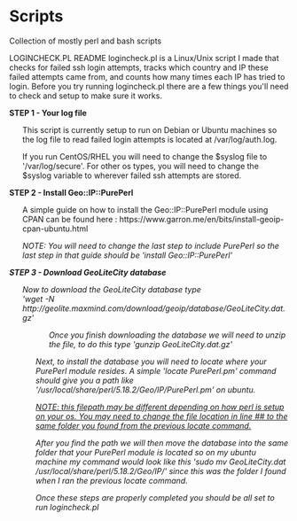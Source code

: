 # Scripts
Collection of mostly perl and bash scripts

LOGINCHECK.PL README
logincheck.pl is a Linux/Unix script I made that checks for failed ssh login attempts, tracks which country and IP these failed attempts came from, and counts how many times each IP has tried to login. Before you try running logincheck.pl there are a few things you'll need to check and setup to make sure it works. 

<b>STEP 1 - Your log file</b><br>
<ul>This script is currently setup to run on Debian or Ubuntu machines so the log file to read failed login attempts is located at /var/log/auth.log. </ul>
<ul>If you run CentOS/RHEL you will need to change the $syslog file to '/var/log/secure'. For other os types, you will need to change the $syslog variable to wherever failed ssh attempts are stored.
</ul>
<b>STEP 2 - Install Geo::IP::PurePerl</b><br>
<ul> A simple guide on how to install the Geo::IP::PurePerl module using CPAN can be found here : https://www.garron.me/en/bits/install-geoip-cpan-ubuntu.html </ul>

<ul><i>NOTE: You will need to change the last step to include PurePerl so the last step in that guide should be <i>'install Geo::IP::PurePerl'</i>
</ul>

<b>STEP 3 - Download GeoLiteCity database</b><br>
<ul>Now to download the GeoLiteCity database type <br><i> 'wget -N http://geolite.maxmind.com/download/geoip/database/GeoLiteCity.dat.gz'</i><ul>

<ul>Once you finish downloading the database we will need to unzip the file, to do this type <i>'gunzip GeoLiteCity.dat.gz'</i> </ul>

Next, to install the database you will need to locate where your PurePerl module resides. A simple <i>'locate PurePerl.pm'</i> command should give you a path like '/usr/local/share/perl/5.18.2/Geo/IP/PurePerl.pm' on ubuntu.

<u><i>NOTE: this filepath may be different depending on how perl is setup on your os. You may need to change the file location in line ## to the same folder you found from the previous locate command.</u></i>

After you find the path we will then move the database into the same folder that your PurePerl module is located so on my ubuntu machine my command would look like this <i>'sudo mv GeoLiteCity.dat /usr/local/share/perl/5.18.2/Geo/IP/'</i> since this was the folder I found when I ran the previous locate command.

Once these steps are properly completed you should be all set to run logincheck.pl
